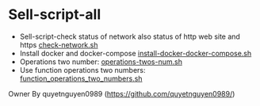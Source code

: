 # Sell-script-all
- Sell-script-check status of network also status of http web site and https [check-network.sh](check-network.sh)
- Install docker and docker-compose [install-docker-docker-compose.sh](install-docker-docker-compose.sh)
- Operations two number: [operations-twos-num.sh](operations-twos-num.sh)
- Use function operations two numbers: [function_operations_two_numbers.sh	](function_operations_two_numbers.sh	)

 
 
 
 
 
 
 
 
 
 
 
 
 
 
 
 
 
 
 Owner By quyetnguyen0989 (https://github.com/quyetnguyen0989/)
